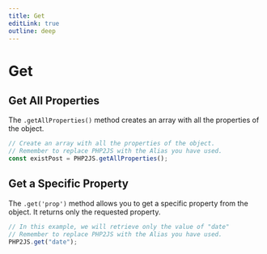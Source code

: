 ```yaml
---
title: Get
editLink: true
outline: deep
---
```


# Get 

## Get All Properties

The `.getAllProperties()` method creates an array with all the properties of the object.

```javascript
// Create an array with all the properties of the object.
// Remember to replace PHP2JS with the Alias you have used.
const existPost = PHP2JS.getAllProperties(); 
```

## Get a Specific Property

The `.get('prop')` method allows you to get a specific property from the object. It returns only the requested property.

```javascript
// In this example, we will retrieve only the value of "date"
// Remember to replace PHP2JS with the Alias you have used.
PHP2JS.get("date"); 
```